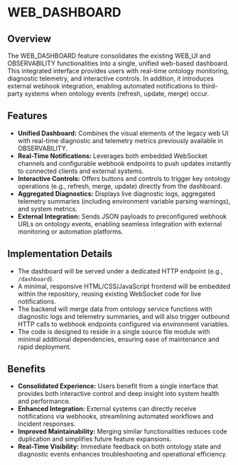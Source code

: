 # WEB_DASHBOARD

## Overview
The WEB_DASHBOARD feature consolidates the existing WEB_UI and OBSERVABILITY functionalities into a single, unified web-based dashboard. This integrated interface provides users with real-time ontology monitoring, diagnostic telemetry, and interactive controls. In addition, it introduces external webhook integration, enabling automated notifications to third-party systems when ontology events (refresh, update, merge) occur.

## Features
- **Unified Dashboard:** Combines the visual elements of the legacy web UI with real-time diagnostic and telemetry metrics previously available in OBSERVABILITY.
- **Real-Time Notifications:** Leverages both embedded WebSocket channels and configurable webhook endpoints to push updates instantly to connected clients and external systems.
- **Interactive Controls:** Offers buttons and controls to trigger key ontology operations (e.g., refresh, merge, update) directly from the dashboard.
- **Aggregated Diagnostics:** Displays live diagnostic logs, aggregated telemetry summaries (including environment variable parsing warnings), and system metrics.
- **External Integration:** Sends JSON payloads to preconfigured webhook URLs on ontology events, enabling seamless integration with external monitoring or automation platforms.

## Implementation Details
- The dashboard will be served under a dedicated HTTP endpoint (e.g., `/dashboard`).
- A minimal, responsive HTML/CSS/JavaScript frontend will be embedded within the repository, reusing existing WebSocket code for live notifications.
- The backend will merge data from ontology service functions with diagnostic logs and telemetry summaries, and will also trigger outbound HTTP calls to webhook endpoints configured via environment variables.
- The code is designed to reside in a single source file module with minimal additional dependencies, ensuring ease of maintenance and rapid deployment.

## Benefits
- **Consolidated Experience:** Users benefit from a single interface that provides both interactive control and deep insight into system health and performance.
- **Enhanced Integration:** External systems can directly receive notifications via webhooks, streamlining automated workflows and incident responses.
- **Improved Maintainability:** Merging similar functionalities reduces code duplication and simplifies future feature expansions.
- **Real-Time Visibility:** Immediate feedback on both ontology state and diagnostic events enhances troubleshooting and operational efficiency.